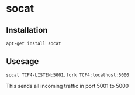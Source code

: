 # socat

## Installation

	apt-get install socat

## Usesage


	socat TCP4-LISTEN:5001,fork TCP4:localhost:5000

This sends all incoming traffic in port 5001 to 5000